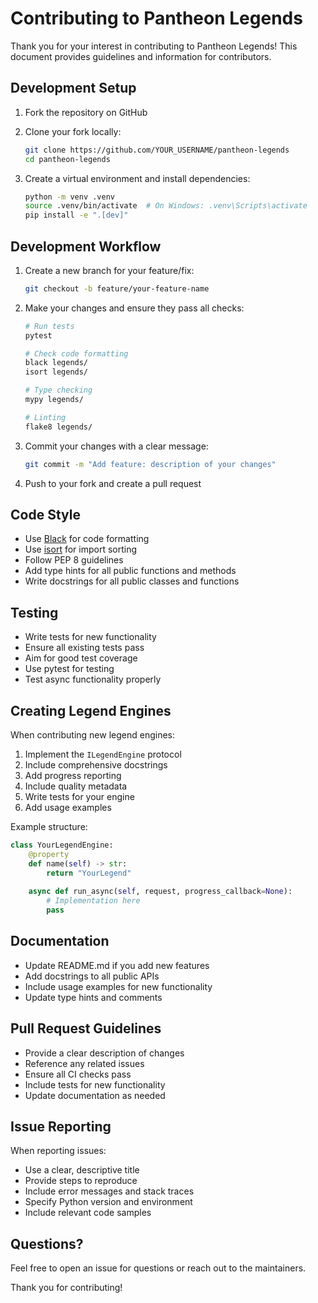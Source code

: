 # Contributing to Pantheon Legends

Thank you for your interest in contributing to Pantheon Legends! This document provides guidelines and information for contributors.

## Development Setup

1. Fork the repository on GitHub
2. Clone your fork locally:
   ```bash
   git clone https://github.com/YOUR_USERNAME/pantheon-legends
   cd pantheon-legends
   ```

3. Create a virtual environment and install dependencies:
   ```bash
   python -m venv .venv
   source .venv/bin/activate  # On Windows: .venv\Scripts\activate
   pip install -e ".[dev]"
   ```

## Development Workflow

1. Create a new branch for your feature/fix:
   ```bash
   git checkout -b feature/your-feature-name
   ```

2. Make your changes and ensure they pass all checks:
   ```bash
   # Run tests
   pytest
   
   # Check code formatting
   black legends/
   isort legends/
   
   # Type checking
   mypy legends/
   
   # Linting
   flake8 legends/
   ```

3. Commit your changes with a clear message:
   ```bash
   git commit -m "Add feature: description of your changes"
   ```

4. Push to your fork and create a pull request

## Code Style

- Use [Black](https://black.readthedocs.io/) for code formatting
- Use [isort](https://pycqa.github.io/isort/) for import sorting
- Follow PEP 8 guidelines
- Add type hints for all public functions and methods
- Write docstrings for all public classes and functions

## Testing

- Write tests for new functionality
- Ensure all existing tests pass
- Aim for good test coverage
- Use pytest for testing
- Test async functionality properly

## Creating Legend Engines

When contributing new legend engines:

1. Implement the `ILegendEngine` protocol
2. Include comprehensive docstrings
3. Add progress reporting
4. Include quality metadata
5. Write tests for your engine
6. Add usage examples

Example structure:
```python
class YourLegendEngine:
    @property
    def name(self) -> str:
        return "YourLegend"
    
    async def run_async(self, request, progress_callback=None):
        # Implementation here
        pass
```

## Documentation

- Update README.md if you add new features
- Add docstrings to all public APIs
- Include usage examples for new functionality
- Update type hints and comments

## Pull Request Guidelines

- Provide a clear description of changes
- Reference any related issues
- Ensure all CI checks pass
- Include tests for new functionality
- Update documentation as needed

## Issue Reporting

When reporting issues:

- Use a clear, descriptive title
- Provide steps to reproduce
- Include error messages and stack traces
- Specify Python version and environment
- Include relevant code samples

## Questions?

Feel free to open an issue for questions or reach out to the maintainers.

Thank you for contributing!
